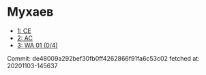# Мухаев
- [1: CE](1.md)
- [2: AC](2.md)
- [3: WA 01 (0/4)](3.md)

Commit: de48009a292bef30fb0ff4262866f91fa6c53c02
 fetched at: 20201103-145637
